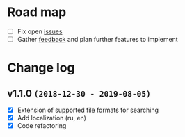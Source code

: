 # Road map

- [ ] Fix open [issues](https://github.com/unchase/SimpleFullTextSearcher/issues/)
- [ ] Gather [feedback](https://github.com/unchase/SimpleFullTextSearcher/issues/new) and plan further features to implement

# Change log

## v1.1.0 `(2018-12-30 - 2019-08-05)`

- [x] Extension of supported file formats for searching
- [x] Add localization (ru, en)
- [x] Code refactoring